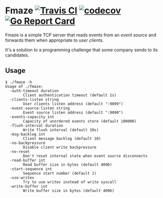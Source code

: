 # Fmaze [![Travis CI](https://travis-ci.org/telendt/fmaze.svg?branch=master)](https://travis-ci.org/telendt/fmaze) [![codecov](https://codecov.io/gh/telendt/fmaze/branch/master/graph/badge.svg)](https://codecov.io/gh/telendt/fmaze) [![Go Report Card](https://goreportcard.com/badge/github.com/telendt/fmaze)](https://goreportcard.com/report/github.com/telendt/fmaze)

Fmaze is a simple TCP server that reads events from an *event source*
and forwards them when appropriate to *user clients*.

It's a solution to a programming challenge that some company sends to
its candidates.

## Usage

    $ ./fmaze -h
    Usage of ./fmaze:
      -auth-timeout duration
            Client authentication timeout (default 1s)
      -clients-listen string
            User clients listen address (default ":9099")
      -event-source-listen string
            Event source listen address (default ":9090")
      -events-capacity int
            Capacity of unordered events store (default 100000)
      -flush-interval duration
            Write flush interval (default 10s)
      -msg-backlog int
            Client message backlog (default 10)
      -no-backpressure
            Disable client write backpressure
      -no-reset
            Don't reset internal state when event source disconnects
      -read-buffer int
            Read buffer size in bytes (default 4096)
      -start-sequence int
            Sequence start number (default 1)
      -use-writev
            Try to use writev instead of write syscall
      -write-buffer int
            Write buffer size in bytes (default 4096)
